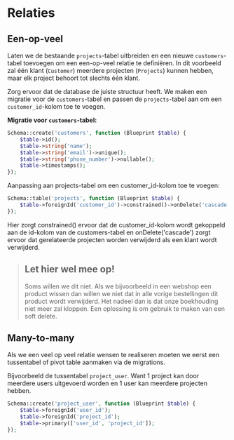 # Relaties

## Een-op-veel 

Laten we de bestaande `projects`-tabel uitbreiden en een nieuwe `customers`-tabel toevoegen om een een-op-veel relatie te definiëren. In dit voorbeeld zal één klant (`Customer`) meerdere projecten (`Projects`) kunnen hebben, maar elk project behoort tot slechts één klant.

Zorg ervoor dat de database de juiste structuur heeft. We maken een migratie voor de `customers`-tabel en passen de `projects`-tabel aan om een `customer_id`-kolom toe te voegen.

**Migratie voor `customers`-tabel:**

```php
Schema::create('customers', function (Blueprint $table) {
    $table->id();
    $table->string('name');
    $table->string('email')->unique();
    $table->string('phone_number')->nullable();
    $table->timestamps();
});
```
Aanpassing aan projects-tabel om een customer_id-kolom toe te voegen:

```php
Schema::table('projects', function (Blueprint $table) {
    $table->foreignId('customer_id')->constrained()->onDelete('cascade');
});
```

Hier zorgt constrained() ervoor dat de customer_id-kolom wordt gekoppeld aan de id-kolom van de customers-tabel en onDelete('cascade') zorgt ervoor dat gerelateerde projecten worden verwijderd als een klant wordt verwijderd. 

> Let hier wel mee op!
> ---
> Soms willen we dit niet. Als we bijvoorbeeld in een webshop een product wissen dan willen we niet dat in alle vorige bestellingen dit product wordt verwijderd. Het nadeel dan is dat onze boekhouding niet meer zal kloppen. Een oplossing is om gebruik te maken van een soft delete.

## Many-to-many

Als we een veel op veel relatie wensen te realiseren moeten we eerst een tussentabel of pivot table aanmaken via de migrations.

Bijvoorbeeld de tussentabel `project_user`. Want 1 project kan door meerdere users uitgevoerd worden en 1 user kan meerdere projecten hebben.

``` php
Schema::create('project_user', function (Blueprint $table) {
    $table->foreignId('user_id');
    $table->foreignId('project_id');
    $table->primary(['user_id', 'project_id']);
});
```
